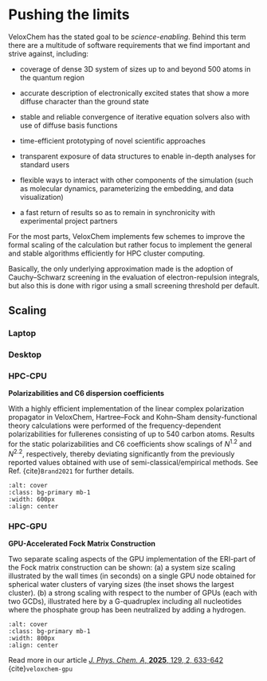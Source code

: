 # Pushing the limits

VeloxChem has the stated goal to be *science-enabling*. Behind this term there are a multitude of software requirements that we find important and strive against, including:

- coverage of dense 3D system of sizes up to and beyond 500 atoms in the quantum region

- accurate description of electronically excited states that show a more diffuse character than the ground state

- stable and reliable convergence of iterative equation solvers also with use of diffuse basis functions

- time-efficient prototyping of novel scientific approaches

- transparent exposure of data structures to enable in-depth analyses for standard users

- flexible ways to interact with other components of the simulation (such as molecular dynamics, parameterizing the embedding, and data visualization)

- a fast return of results so as to remain in synchronicity with experimental project partners

For the most parts, VeloxChem implements few schemes to improve the formal scaling of the calculation but rather focus to implement the general and stable algorithms efficiently for HPC cluster computing. 

Basically, the only underlying approximation made is the adoption of Cauchy–Schwarz screening in the evaluation of electron-repulsion integrals, but also this is done with rigor using a small screening threshold per default.

## Scaling
### Laptop
### Desktop
### HPC-CPU
**Polarizabilities and C6 dispersion coefficients**

With a highly efficient implementation of the linear complex polarization propagator in VeloxChem, Hartree–Fock and Kohn–Sham density-functional theory calculations were performed of the frequency-dependent polarizabilities for fullerenes consisting of up to 540 carbon atoms. Results for the static polarizabilities and C6 coefficients show scalings of $N^{1.2}$ and $N^{2.2}$, respectively,  thereby deviating significantly from the previously reported values obtained with use of semi-classical/empirical methods. See Ref. {cite}`Brand2021` for further details.


```{image} ../images/alpha_fullerene.png
:alt: cover
:class: bg-primary mb-1
:width: 600px
:align: center
```

### HPC-GPU
**GPU-Accelerated Fock Matrix Construction**

Two separate scaling aspects of the GPU implementation of the ERI-part of the Fock matrix construction can be shown: (a) a system size scaling illustrated by the wall times (in seconds) on a single GPU node obtained for spherical water clusters of varying sizes (the inset shows the largest cluster). (b) a strong scaling with respect to the number of GPUs (each with two GCDs), illustrated here by a G-quadruplex including all nucleotides where the phosphate group has been neutralized by adding a hydrogen.
```{image} ../images/hpc-gpu-scaling.jpeg
:alt: cover
:class: bg-primary mb-1
:width: 800px
:align: center
```
Read more in our article [*J. Phys. Chem. A*, **2025**, 129, 2, 633-642](https://doi.org/10.1021/acs.jpca.4c07510) {cite}`veloxchem-gpu`